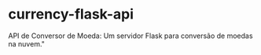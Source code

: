 # currency-flask-api
API de Conversor de Moeda: Um servidor Flask para conversão de moedas na nuvem."
